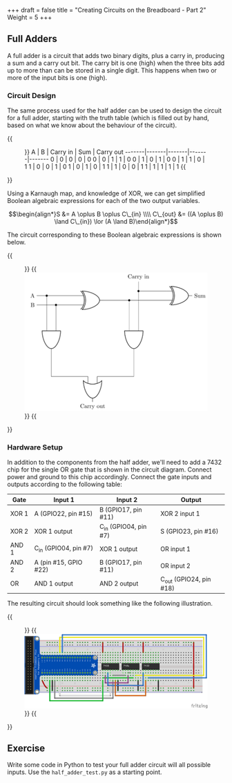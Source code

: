 +++
draft = false
title = "Creating Circuits on the Breadboard - Part 2"
Weight = 5
+++

## Full Adders

A full adder is a circuit that adds two binary digits, plus a carry in, producing a sum and a carry out bit.  The carry bit is one (high) when the three bits add up to more than can be stored in a single digit.  This happens when two or more of the input bits is one (high).

### Circuit Design

The same process used for the half adder can be used to design the circuit for a full adder, starting with the truth table (which is filled out by hand, based on what we know about the behaviour of the circuit).

{{<figure width="75%">}}
A | B | Carry in | Sum | Carry out
-------|-------|-------|-------|-------
0 | 0 | 0 | 0 | 0
0 | 0 | 1 | 1 | 0
0 | 1 | 0 | 1 | 0
0 | 1 | 1 | 0 | 1
1 | 0 | 0 | 1 | 0
1 | 0 | 1 | 0 | 1
1 | 1 | 0 | 0 | 1
1 | 1 | 1 | 1 | 1
{{</figure>}}

Using a Karnaugh map, and knowledge of XOR, we can get simplified Boolean algebraic expressions for each of the two output variables.

$$\begin{align*}S &= A \oplus B \oplus C\_{in} \\\\ C\_{out} &= ((A \oplus B) \land C\_{in}) \lor (A \land B)\end{align*}$$

The circuit corresponding to these Boolean algebraic expressions is shown below.

{{<figure width="75%" caption="The circuit for a full adder">}}
{{<img src="full-adder.png">}}
{{</figure>}}

### Hardware Setup

In addition to the components from the half adder, we'll need to add a 7432 chip for the single OR gate that is shown in the circuit diagram.  Connect power and ground to this chip accordingly.  Connect the gate inputs and outputs according to the following table:

Gate  | Input 1 | Input 2 | Output
------|---------|---------|-------
XOR 1 | A (GPIO22, pin #15) | B (GPIO17, pin #11) | XOR 2 input 1
XOR 2 | XOR 1 output | C<sub>in</sub> (GPIO04, pin #7) | S (GPIO23, pin #16)
AND 1 | C<sub>in</sub> (GPIO04, pin #7) | XOR 1 output | OR input 1
AND 2 | A (pin #15, GPIO #22) | B (GPIO17, pin #11) | OR input 2
OR    | AND 1 output | AND 2 output | C<sub>out</sub> (GPIO24, pin #18)

The resulting circuit should look something like the following illustration.

{{<figure caption="The hardware configuration for a full adder">}}
{{<img src="FullAdder.png">}}
{{</figure>}}

## Exercise

Write some code in Python to test your full adder circuit will all possible inputs.  Use the `half_adder_test.py` as a starting point.
